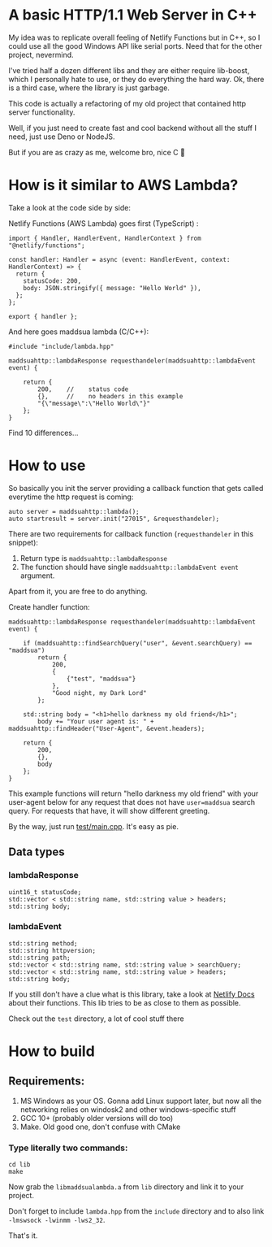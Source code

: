 # A basic HTTP/1.1 Web Server in C++

My idea was to replicate overall feeling of Netlify Functions but in C++, so I could use all the good Windows API like serial ports. Need that for the other project, nevermind.

I've tried half a dozen different libs and they are either require lib-boost, which I personally hate to use, or they do everything the hard way. Ok, there is a third case, where the library is just garbage.

This code is actually a refactoring of my old project that contained http server functionality.

Well, if you just need to create fast and cool backend without all the stuff I need, just use Deno or NodeJS.

But if you are as crazy as me, welcome bro, nice C 🤝

# How is it similar to AWS Lambda?

Take a look at the code side by side:

Netlify Functions (AWS Lambda) goes first (TypeScript) :

```
import { Handler, HandlerEvent, HandlerContext } from "@netlify/functions";

const handler: Handler = async (event: HandlerEvent, context: HandlerContext) => {
  return {
    statusCode: 200,
    body: JSON.stringify({ message: "Hello World" }),
  };
};

export { handler };
```

And here goes maddsua lambda (C/C++):

```
#include "include/lambda.hpp"

maddsuahttp::lambdaResponse requesthandeler(maddsuahttp::lambdaEvent event) {

    return {
        200,    //    status code
        {},     //    no headers in this example
        "{\"message\":\"Hello World\"}"
    };
}
```

Find 10 differences...

# How to use

So basically you init the server providing a callback function that gets called everytime the http request is coming:

```
auto server = maddsuahttp::lambda();
auto startresult = server.init("27015", &requesthandeler);
```

There are two requirements for callback function (`requesthandeler` in this snippet):

1. Return type is `maddsuahttp::lambdaResponse`
2. The function should have single `maddsuahttp::lambdaEvent event` argument.

Apart from it, you are free to do anything.

Create handler function:

```
maddsuahttp::lambdaResponse requesthandeler(maddsuahttp::lambdaEvent event) {

    if (maddsuahttp::findSearchQuery("user", &event.searchQuery) == "maddsua")
        return {
            200,
            {
                {"test", "maddsua"}
            },
            "Good night, my Dark Lord"
        };

    std::string body = "<h1>hello darkness my old friend</h1>";
        body += "Your user agent is: " + maddsuahttp::findHeader("User-Agent", &event.headers);

    return {
        200,
        {},
        body
    };
}
```

This example functions will return "hello darkness my old friend" with your user-agent below for any request that does not have `user=maddsua` search query. For requests that have, it will show different greeting.

By the way, just run [test/main.cpp](test/main.cpp). It's easy as pie.

## Data types

### lambdaResponse

```
uint16_t statusCode;
std::vector < std::string name, std::string value > headers;
std::string body;
```

### lambdaEvent

```
std::string method;
std::string httpversion;
std::string path;
std::vector < std::string name, std::string value > searchQuery;
std::vector < std::string name, std::string value > headers;
std::string body;
```

If you still don't have a clue what is this library, take a look at [Netlify Docs](https://docs.netlify.com/functions/overview/) about their functions. This lib tries to be as close to them as possible.

Check out the `test` directory, a lot of cool stuff there

# How to build

## Requirements:

1. MS Windows as your OS. Gonna add Linux support later, but now all the networking relies on windosk2 and other windows-specific stuff
2. GCC 10+ (probably older versions will do too)
3. Make. Old good one, don't confuse with CMake

### Type literally two commands:

```
cd lib
make
```
Now grab the `libmaddsualambda.a` from `lib` directory and link it to your project.

Don't forget to include `lambda.hpp` from the `include` directory and to also link `-lmswsock -lwinmm -lws2_32`.

That's it.